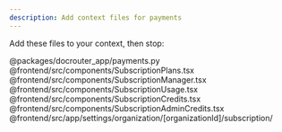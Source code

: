 ```yaml
---
description: Add context files for payments
---
```


Add these files to your context, then stop:

@packages/docrouter_app/payments.py
@frontend/src/components/SubscriptionPlans.tsx
@frontend/src/components/SubscriptionManager.tsx
@frontend/src/components/SubscriptionUsage.tsx
@frontend/src/components/SubscriptionCredits.tsx
@frontend/src/components/SubscriptionAdminCredits.tsx
@frontend/src/app/settings/organization/[organizationId]/subscription/




